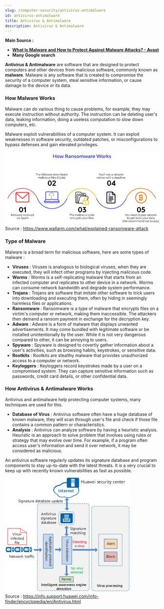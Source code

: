 ```yaml
---
slug: /computer-security/antivirus-antimalware
id: antivirus-antimalware
title: Antivirus & Antimalware
description: Antivirus & Antimalware
---
```


**Main Source :**

- **[What Is Malware and How to Protect Against Malware Attacks? - Avast](https://www.avast.com/c-malware)**
- **Many Google search**

**Antivirus & Antimalware** are software that are designed to protect computers and other devices from malicious software, commonly known as **malware**. Malware is any software that is created to compromise the security of a computer system, steal sensitive information, or cause damage to the device or its data.

### How Malware Works

Malware can do various thing to cause problems, for example, they may execute instruction without authority. The instruction can be deleting user's data, leaking information, doing a useless computation to slow down computers, etc.

Malware exploit vulnerabilities of a computer system. It can exploit weaknesses in software security, outdated patches, or misconfigurations to bypass defenses and gain elevated privileges.

![How malware works](./malware.png)  
Source : https://www.wallarm.com/what/explained-ransomware-attack

### Type of Malware

Malware is a broad term for malicious software, here are some types of malware :

- **Viruses** : Viruses is analogous to biological viruses, when they are executed, they will infect other programs by injecting malicious code.
- **Worms** : Worms is a self-replicating malware that starts from an infected computer and replicates to other device in a network. Worms can consume network bandwidth and degrade system performance.
- **Trojans** : Trojans are software that imitate other software to trick users into downloading and executing them, often by hiding in seemingly harmless files or applications.
- **Ransomware** : Ransomware is a type of malware that encrypts files on a victim's computer or network, making them inaccessible. The attackers then demand a ransom payment in exchange for the decryption key.
- **Adware** : Adware is a form of malware that displays unwanted advertisements. It may come bundled with legitimate software or be installed unintentionally by the user. While it is not very dangerous compared to other, it can be annoying to users.
- **Spyware** : Spyware is designed to covertly gather information about a user's activities, such as browsing habits, keystrokes, or sensitive data.
- **Rootkits** : Rootkits are stealthy malware that provides unauthorized access to a computer or network.
- **Keyloggers** : Keyloggers record keystrokes made by a user on a compromised system. They can capture sensitive information such as passwords, credit card details, or other confidential data.

### How Antivirus & Antimalware Works

Antivirus and antimalware help protecting computer systems, many techniques are used for this.

- **Database of Virus** : Antivirus software often have a huge database of known malware, they will scan through user's file and check if those file contains a common pattern or characteristics.
- **Analysis** : Antivirus can analyze software by having a heuristic analysis. Heuristic is an approach to solve problem that involves using rules or strategy that may evolve over time. For example, if a program often access user's information and send it over network, it may be considered as malicious.

An antivirus software regularly updates its signature database and program components to stay up-to-date with the latest threats. It is a very crucial to keep up with recently known vulnerabilities as fast as possible.

![Antivirus](./antivirus.png)  
Source : https://info.support.huawei.com/info-finder/encyclopedia/en/Antivirus.html
